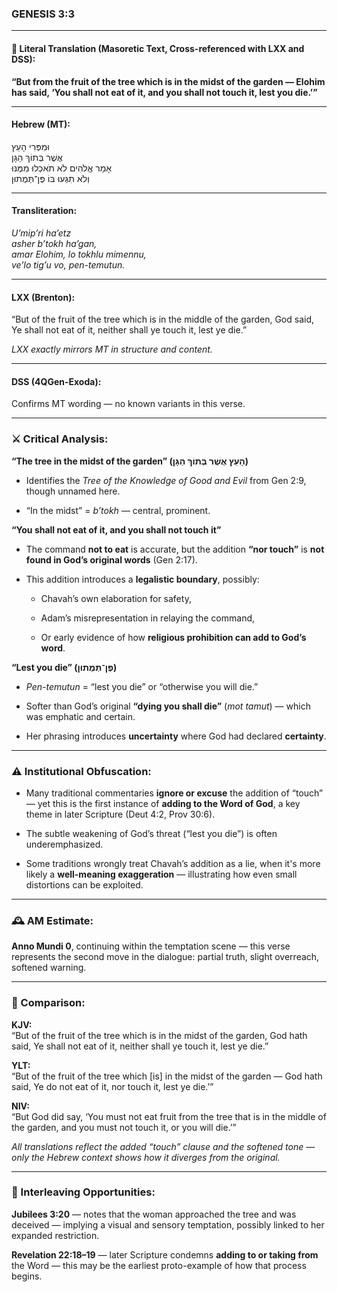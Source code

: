 ### **GENESIS 3:3**

---

#### 📜 Literal Translation (Masoretic Text, Cross-referenced with LXX and DSS):

**“But from the fruit of the tree which is in the midst of the garden — Elohim has said, ‘You shall not eat of it, and you shall not touch it, lest you die.’”**

---

#### Hebrew (MT):

וּמִפְּרִי הָעֵץ  
אֲשֶׁר בְּתוֹךְ הַגָּן  
אָמַר אֱלֹהִים לֹא תֹאכְלוּ מִמֶּנּוּ  
וְלֹא תִגְּעוּ בּוֹ פֶּן־תְּמֻתוּן

---

#### Transliteration:

_U’mip’ri ha’etz  
asher b’tokh ha’gan,  
amar Elohim, lo tokhlu mimennu,  
ve’lo tig’u vo, pen-temutun._

---

#### LXX (Brenton):

“But of the fruit of the tree which is in the middle of the garden, God said, Ye shall not eat of it, neither shall ye touch it, lest ye die.”

_LXX exactly mirrors MT in structure and content._

---

#### DSS (4QGen-Exoda):

Confirms MT wording — no known variants in this verse.

---

### ⚔️ Critical Analysis:

**“The tree in the midst of the garden” (הָעֵץ אֲשֶׁר בְּתוֹךְ הַגָּן)**

- Identifies the _Tree of the Knowledge of Good and Evil_ from Gen 2:9, though unnamed here.
    
- “In the midst” = _b’tokh_ — central, prominent.
    

**“You shall not eat of it, and you shall not touch it”**

- The command **not to eat** is accurate, but the addition **“nor touch”** is **not found in God’s original words** (Gen 2:17).
    
- This addition introduces a **legalistic boundary**, possibly:
    
    - Chavah’s own elaboration for safety,
        
    - Adam’s misrepresentation in relaying the command,
        
    - Or early evidence of how **religious prohibition can add to God’s word**.
        

**“Lest you die” (פֶּן־תְּמֻתוּן)**

- _Pen-temutun_ = “lest you die” or “otherwise you will die.”
    
- Softer than God’s original **“dying you shall die”** (_mot tamut_) — which was emphatic and certain.
    
- Her phrasing introduces **uncertainty** where God had declared **certainty**.
    

---

### ⚠️ Institutional Obfuscation:

- Many traditional commentaries **ignore or excuse** the addition of “touch” — yet this is the first instance of **adding to the Word of God**, a key theme in later Scripture (Deut 4:2, Prov 30:6).
    
- The subtle weakening of God’s threat (“lest you die”) is often underemphasized.
    
- Some traditions wrongly treat Chavah’s addition as a lie, when it's more likely a **well-meaning exaggeration** — illustrating how even small distortions can be exploited.
    

---

### 🕰️ AM Estimate:

**Anno Mundi 0**, continuing within the temptation scene — this verse represents the second move in the dialogue: partial truth, slight overreach, softened warning.

---

### 📖 Comparison:

**KJV:**  
“But of the fruit of the tree which is in the midst of the garden, God hath said, Ye shall not eat of it, neither shall ye touch it, lest ye die.”

**YLT:**  
“But of the fruit of the tree which [is] in the midst of the garden — God hath said, Ye do not eat of it, nor touch it, lest ye die.’”

**NIV:**  
“But God did say, ‘You must not eat fruit from the tree that is in the middle of the garden, and you must not touch it, or you will die.’”

_All translations reflect the added “touch” clause and the softened tone — only the Hebrew context shows how it diverges from the original._

---

### 🔗 Interleaving Opportunities:

**Jubilees 3:20** — notes that the woman approached the tree and was deceived — implying a visual and sensory temptation, possibly linked to her expanded restriction.

**Revelation 22:18–19** — later Scripture condemns **adding to or taking from** the Word — this may be the earliest proto-example of how that process begins.
